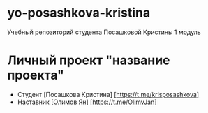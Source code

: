 # yo-posashkova-kristina
Учебный репозиторий студента Посашковой Кристины 1 модуль

# Личный проект "название проекта"

* Студент [Посашкова Кристина] [https://t.me/krisposashkova]
* Наставник [Олимов Ян] [https://t.me/OlimvJan]